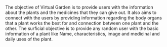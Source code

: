 The objective of Virtual Garden is to provide users with the information
about the plants and the medicines that they can give out. It also aims to
connect with the users by providing information regarding the body organs
that a plant works the best for and connection between one plant and the
other.
The surficial objective is to provide any random user with the basic
information of a plant like Name, characteristics, image and medicinal and
daily uses of the plant.
